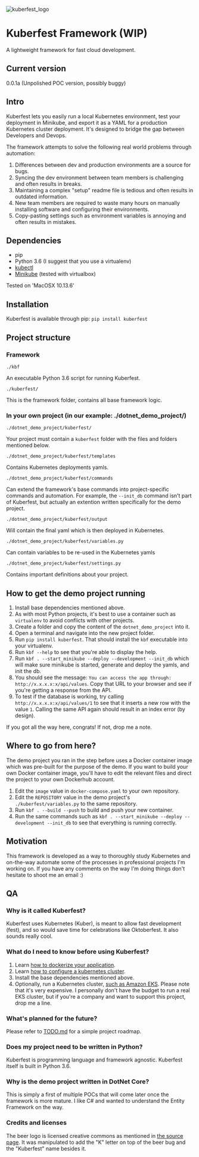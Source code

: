 ![kuberfest_logo](https://user-images.githubusercontent.com/2112284/47258411-74416280-d4a3-11e8-8a30-d9df13fb9333.png)

# Kuberfest Framework (WIP)
A lightweight framework for fast cloud development.

## Current version
0.0.1a (Unpolished POC version, possibly buggy)

## Intro

Kuberfest lets you easily run a local Kubernetes environment, test your deployment in Minikube, and export it as a YAML for a production Kubernetes cluster deployment. It's designed to bridge the gap between Developers and Devops.

The framework attempts to solve the following real world problems through automation:
1. Differences between dev and production environments are a source for bugs.
1. Syncing the dev environment between team members is challenging and often results in breaks.
1. Maintaining a complex "setup" readme file is tedious and often results in outdated information.
1. New team members are required to waste many hours on manually installing software and configuring their environments.
1. Copy-pasting settings such as environment variables is annoying and often results in mistakes.

## Dependencies
* pip
* Python 3.6 (I suggest that you use a virtualenv)
* [kubectl](https://kubernetes.io/docs/tasks/tools/install-kubectl/)
* [Minikube](https://kubernetes.io/docs/setup/minikube/) (tested with virtualbox)

Tested on 'MacOSX 10.13.6'

## Installation
Kuberfest is available through pip: `pip install kuberfest`

## Project structure

### Framework
`./kbf`

An executable Python 3.6 script for running Kuberfest.

`./kuberfest/`

This is the framework folder, contains all base framework logic.

### In your own project (in our example: ./dotnet_demo_project/)
`./dotnet_demo_project/kuberfest/`

Your project must contain a `kuberfest` folder with the files and folders mentioned below.

`./dotnet_demo_project/kuberfest/templates`

Contains Kubernetes deployments yamls.

`./dotnet_demo_project/kuberfest/commands`

Can extend the framework's base commands into project-specific commands and automation.
For example, the `--init_db` command isn't part of Kuberfest, but actually an extention written specifically for the demo project.

`./dotnet_demo_project/kuberfest/output`

Will contain the final yaml which is then deployed in Kubernetes.

`./dotnet_demo_project/kuberfest/variables.py`

Can contain variables to be re-used in the Kubernetes yamls

`./dotnet_demo_project/kuberfest/settings.py`

Contains important definitions about your project.

## How to get the demo project running
1. Install base dependencies mentioned above.
1. As with most Python projects, it's best to use a container such as `virtualenv` to avoid conflicts with other projects.
1. Create a folder and copy the content of the `dotnet_demo_project` into it.
1. Open a terminal and navigate into the new project folder.
1. Run `pip install kuberfest`. That should install the `kbf` executable into your virtualenv.
1. Run `kbf --help` to see that you're able to display the help.
1. Run `kbf . --start_minikube --deploy --development --init_db` which will make sure minikube is started, generate and deploy the yamls, and init the db.
1. You should see the message: `You can access the app through: http://x.x.x.x:x/api/values`. Copy that URL to your browser and see if you're getting a response from the API.
1. To test if the database is working, try calling `http://x.x.x.x:x/api/values/1` to see that it inserts a new row with the value `1`. Calling the same API again should result in an index error (by design).

If you got all the way here, congrats! If not, drop me a note.

## Where to go from here?
The demo project you ran in the step before uses a Docker container image which was pre-built for the purpose of the demo. If you want to build your own Docker container image, you'll have to edit the relevant files and direct the project to your own Dockerhub account.

1. Edit the `image` value in `docker-compose.yaml` to your own repository.
1. Edit the `REPOSITORY` value in the demo project's `./kuberfest/variables.py` to the same repository.
1. Run `kbf . --build --push` to build and push your new container.
1. Run the same commands such as `kbf . --start_minikube --deploy --development --init_db` to see that everything is running correctly.

## Motivation
This framework is developed as a way to thoroughly study Kubernetes and on-the-way automate some of the processes in professional projects I'm working on. If you have any comments on the way I'm doing things don't hesitate to shoot me an email :)

## QA
### Why is it called Kuberfest?
Kuberfest uses Kubernetes (Kuber), is meant to allow fast development (fest), and so would save time for celebrations like Oktoberfest. It also sounds really cool.

### What do I need to know before using Kuberfest?
1. Learn [how to dockerize your application](https://docs.docker.com/engine/reference/builder/).
1. Learn [how to configure a kubernetes cluster](https://kubernetes.io/docs/concepts/configuration/).
1. Install the base dependencies mentioned above.
1. Optionally, run a Kubernetes cluster, [such as Amazon EKS](https://aws.amazon.com/getting-started/projects/deploy-kubernetes-app-amazon-eks/). Please note that it's very expensive. I personally don't have the budget to run a real EKS cluster, but if you're a company and want to support this project, drop me a line.
 
### What's planned for the future?
Please refer to [TODO.md](https://github.com/yanivp/kuberfest/blob/master/TODO.md) for a simple project roadmap.
 
### Does my project need to be written in Python?
Kuberfest is programming language and framework agnostic. Kuberfest itself is built in Python 3.6.

### Why is the demo project written in DotNet Core?
This is simply a first of multiple POCs that will come later once the framework is more mature. I like C# and wanted to understand the Entity Framework on the way.

### Credits and licenses
The beer logo is licensed creative commons as mentioned in [the source page](https://www.svgrepo.com/svg/14897/beer). It was manipulated to add the "K" letter on top of the beer bug and the "Kuberfest" name besides it.
